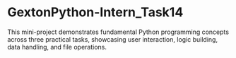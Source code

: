 # GextonPython-Intern_Task14
This mini-project demonstrates fundamental Python programming concepts across three practical tasks, showcasing user interaction, logic building, data handling, and file operations.
